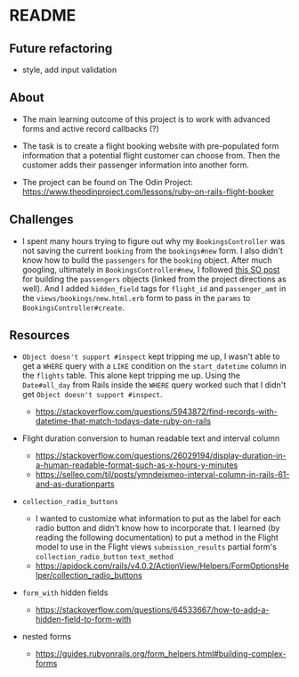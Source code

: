 # README

## Future refactoring
- style, add input validation

## About
- The main learning outcome of this project is to work with advanced forms and active record callbacks (?)

- The task is to create a flight booking website with pre-populated form information that a potential flight customer can choose from. Then the customer adds their passenger information into another form.

- The project can be found on The Odin Project: https://www.theodinproject.com/lessons/ruby-on-rails-flight-booker

## Challenges
- I spent many hours trying to figure out why my `BookingsController` was not saving the current `booking` from the `bookings#new` form. I also didn't know how to build the `passengers` for the `booking` object. After much googling, ultimately in `BookingsController#new`, I followed [this SO post](https://stackoverflow.com/questions/18540679/rails-4-accepts-nested-attributes-for-and-mass-assignment) for building the `passengers` objects (linked from the project directions as well). And I added `hidden_field` tags for `flight_id` and `passenger_amt` in the `views/bookings/new.html.erb` form to pass in the `params` to `BookingsController#create`.

## Resources

- `Object doesn't support #inspect` kept tripping me up, I wasn't able to get a `WHERE` query with a `LIKE` condition on the `start_datetime` column in the `flights` table. This alone kept tripping me up. Using the `Date#all_day` from Rails inside the `WHERE` query worked such that I didn't get `Object doesn't support #inspect`.
  - https://stackoverflow.com/questions/5943872/find-records-with-datetime-that-match-todays-date-ruby-on-rails

- Flight duration conversion to human readable text and interval column
  - https://stackoverflow.com/questions/26029194/display-duration-in-a-human-readable-format-such-as-x-hours-y-minutes
  - https://selleo.com/til/posts/ymndeixmeo-interval-column-in-rails-61-and-as-durationparts

- `collection_radio_buttons`
  - I wanted to customize what information to put as the label for each radio button and didn't know how to incorporate that. I learned (by reading the following documentation) to put a method in the Flight model to use in the Flight views `submission_results` partial form's `collection_radio_button` `text_method`
  - https://apidock.com/rails/v4.0.2/ActionView/Helpers/FormOptionsHelper/collection_radio_buttons

- `form_with` hidden fields
  - https://stackoverflow.com/questions/64533667/how-to-add-a-hidden-field-to-form-with

- nested forms
  - https://guides.rubyonrails.org/form_helpers.html#building-complex-forms